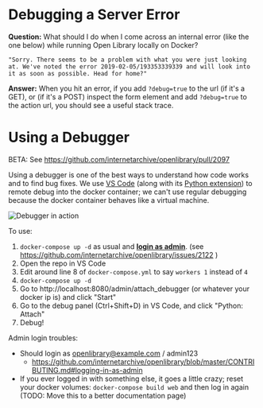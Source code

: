 # Debugging a Server Error

**Question:** What should I do when I come across an internal error (like the one below) while running Open Library locally on Docker? 
```
"Sorry. There seems to be a problem with what you were just looking at. We've noted the error 2019-02-05/193353339339 and will look into it as soon as possible. Head for home?"
```
**Answer:** When you hit an error, if you add `?debug=true` to the url (if it's a GET), or (if it's a POST) inspect the form element and add `?debug=true` to the action url, you should see a useful stack trace.

# Using a Debugger
BETA: See https://github.com/internetarchive/openlibrary/pull/2097

Using a debugger is one of the best ways to understand how code works and to find bug fixes. We use [VS Code](https://code.visualstudio.com/) (along with its [Python extension](https://marketplace.visualstudio.com/items?itemName=ms-python.python)) to remote debug into the docker container; we can't use regular debugging because the docker container behaves like a virtual machine.

![Debugger in action](https://user-images.githubusercontent.com/6251786/56706388-bd889e00-66e2-11e9-9d9b-449f0458305a.gif)

To use:
1. `docker-compose up -d` as usual and [**login as admin**](https://github.com/internetarchive/openlibrary/wiki/Getting-Started#logging-in). (see https://github.com/internetarchive/openlibrary/issues/2122 )
2. Open the repo in VS Code
3. Edit around line 8 of `docker-compose.yml` to say `workers 1` instead of `4`
4. `docker-compose up -d`
5. Go to http://localhost:8080/admin/attach_debugger (or whatever your docker ip is) and click "Start"
6. Go to the debug panel (Ctrl+Shift+D) in VS Code, and click "Python: Attach"
7. Debug!



Admin login troubles:

- Should login as openlibrary@example.com / admin123
    - https://github.com/internetarchive/openlibrary/blob/master/CONTRIBUTING.md#logging-in-as-admin
- If you ever logged in with something else, it goes a little crazy; reset your docker volumes: `docker-compose build web` and then log in again
(TODO: Move this to a better documentation page)